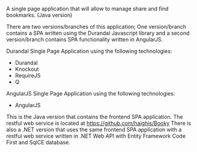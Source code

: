 A single page application that will allow to manage share and find bookmarks. (Java version)

There are two versions/branches of this application; One version/branch contains a SPA written using the Durandal Javascript library and a second version/branch contains SPA functionality written in AngularJS.

Durandal Single Page Application using the following technologies:
- Durandal
- Knockout
- RequireJS
- Q

AngularJS Single Page Application using the following technologies:
- AngularJS

This is the Java version that contains the frontend SPA application. The restful web service is located at https://github.com/haighis/Booky There is also a .NET version that uses the same frontend SPA application with a restful web service written in .NET Web API with Entity Framework Code First and SqlCE database.
